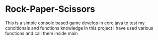 # Rock-Paper-Scissors
This is a simple console based game develop in core java to test my conditionals and functions knowledge
In this project I have used various functions and call them inside main
